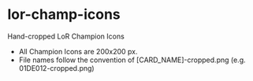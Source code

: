 # lor-champ-icons
Hand-cropped LoR Champion Icons

- All Champion Icons are 200x200 px.
- File names follow the convention of [CARD_NAME]-cropped.png (e.g. 01DE012-cropped.png)
